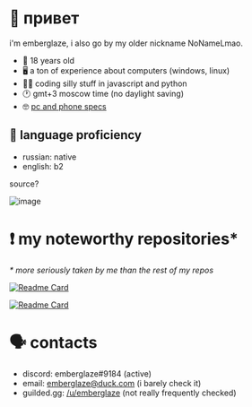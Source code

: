 # 👋 привет

i'm emberglaze, i also go by my older nickname NoNameLmao.

- 🐣 18 years old
- 🖥️ a ton of experience about computers (windows, linux)
- 🧑‍💻 coding silly stuff in javascript and python
- 🕐 gmt+3 moscow time (no daylight saving)
- 🤓 [pc and phone specs](https://github.com/NoNameLmao/NoNameLmao/blob/main/specs.md#-digital-devices-and-their-specs)

## 📖 language proficiency

- russian: native
- english: b2

source?

![image](https://user-images.githubusercontent.com/68788282/233656511-59243e22-fd0e-42b2-a2f4-0a098af673d6.gif)

# ❗ my noteworthy repositories*

*\* more seriously taken by me than the rest of my repos*

[![Readme Card](https://github-readme-stats.vercel.app/api/pin/?username=NoNameLmao&repo=emberbot)](https://github.com/anuraghazra/github-readme-stats)

[![Readme Card](https://github-readme-stats.vercel.app/api/pin/?username=NoNameLmao&repo=emberutils)](https://github.com/anuraghazra/github-readme-stats)

# 🗣️ contacts

- discord: emberglaze#9184 (active)
- email: emberglaze@duck.com (i barely check it)
- guilded.gg: [/u/emberglaze](https://www.guilded.gg/u/emberglaze) (not really frequently checked)
